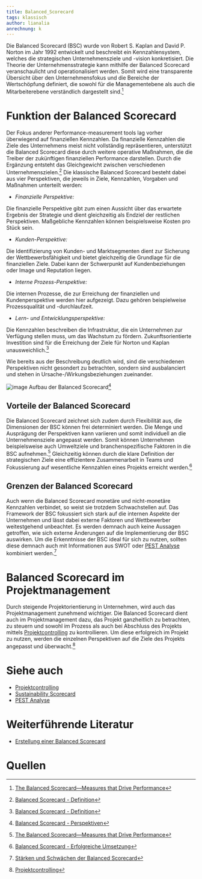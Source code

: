 ```yaml
---
title: Balanced_Scorecard
tags: klassisch
author: lianalia
anrechnung: k
---
```


Die Balanced Scorecard (BSC) wurde von Robert S. Kaplan and David P. Norton im Jahr 1992 entwickelt und beschreibt ein Kennzahlensystem, welches die strategischen 
Unternehmensziele und -vision konkretisiert. Die Theorie der Unternehmensstrategie kann mithilfe der Balanced Scorecard veranschaulicht und operationalisiert werden. Somit wird 
eine transparente Übersicht über den Unternehmensfokus und die Bereiche der Wertschöpfung definiert, die sowohl für die Managementebene als auch die Mitarbeiterebene 
verständlich dargestellt sind.[^1]

# Funktion der Balanced Scorecard

Der Fokus anderer Performance-measurement tools lag vorher überwiegend auf finanziellen Kennzahlen. Da finanzielle Kennzahlen die Ziele des Unternehmens meist nicht vollständig 
repräsentieren, unterstützt die Balanced Scorecard diese durch weitere operative Maßnahmen, die die Treiber der zukünftigen finanziellen Performance darstellen. Durch die 
Ergänzung entsteht das Gleichgewicht zwischen verschiedenen Unternehmenszielen.[^2] Die klassische Balanced Scorecard besteht dabei aus vier Perspektiven, die jeweils in Ziele, 
Kennzahlen, Vorgaben und Maßnahmen unterteilt werden:

*	*Finanzielle Perspektive:*

Die finanzielle Perspektive gibt zum einen Aussicht über das erwartete Ergebnis der Strategie und dient gleichzeitig als Endziel der restlichen Perspektiven. Maßgebliche 
Kennzahlen können beispielsweise Kosten pro Stück sein. 
*	*Kunden-Perspektive:*

Die Identifizierung von Kunden- und Marktsegmenten dient zur Sicherung der Wettbewerbsfähigkeit und bietet gleichzeitig die Grundlage für die finanziellen Ziele. Dabei kann der 
Schwerpunkt auf Kundenbeziehungen oder Image und Reputation liegen.
*	*Interne Prozess-Perspektive:*

Die internen Prozesse, die zur Erreichung der finanziellen und Kundenperspektive werden hier aufgezeigt. Dazu gehören beispielweise Prozessqualität und -durchlaufzeit. 
*	*Lern- und Entwicklungsperspektive:*

Die Kennzahlen beschreiben die Infrastruktur, die ein Unternehmen zur Verfügung stellen muss, um das Wachstum zu fördern. Zukunftsorientierte Investition sind für die Erreichung 
der Ziele für Norton und Kaplan unausweichlich.[^2] 
 
Wie bereits aus der Beschreibung deutlich wird, sind die verschiedenen Perspektiven nicht gesondert zu betrachten, sondern sind ausbalanciert und stehen in 
Ursache-/Wirkungsbeziehungen zueinander. 

![image](https://user-images.githubusercontent.com/92790509/142918493-b6c3cf08-d03d-4fd9-90f6-57578f7b8edf.png) 
Aufbau der Balanced Scorecard[^3]

## Vorteile der Balanced Scorecard

Die Balanced Scorecard zeichnet sich zudem durch Flexibilität aus, die Dimensionen der BSC können frei determiniert werden. Die Menge und Ausprägung der Perspektiven kann 
variieren und somit individuell an die Unternehmensziele angepasst werden. Somit können Unternehmen beispielsweise auch Umweltziele und branchenspezifische Faktoren in die BSC 
aufnehmen.[^1] Gleichzeitig können durch die klare Definition der strategischen Ziele eine effizientere Zusammenarbeit in Teams und Fokussierung auf wesentliche Kennzahlen eines Projekts erreicht werden.[^4]

## Grenzen der Balanced Scorecard

Auch wenn die Balanced Scorecard monetäre und nicht-monetäre Kennzahlen verbindet, so weist sie trotzdem Schwachstellen auf. Das Framework der BSC fokussiert sich stark auf die 
internen Aspekte der Unternehmen und lässt dabei externe Faktoren und Wettbewerber weitestgehend unbeachtet. Es werden demnach auch keine Aussagen getroffen, wie sich externe 
Änderungen auf die Implementierung der BSC auswirken. Um die Erkenntnisse der BSC ideal für sich zu nutzen, sollten diese demnach auch mit Informationen aus SWOT oder 
[PEST Analyse](PEST_Analyse.md) kombiniert werden.[^5]

# Balanced Scorecard im Projektmanagement 

Durch steigende Projektorientierung in Unternehmen, wird auch das Projektmanagement zunehmend wichtiger. Die Balanced Scorecard dient auch im Projektmanagement dazu, das Projekt 
ganzheitlich zu betrachten, zu steuern und sowohl im Prozess als auch bei Abschluss des Projekts mittels [Projektcontrolling](Projektcontrolling.md) zu kontrollieren. Um diese erfolgreich im Projekt zu nutzen, werden die einzelnen Perspektiven auf die Ziele des Projekts angepasst und überwacht.[^6] 


# Siehe auch

* [Projektcontrolling](Projektcontrolling.md)
* [Sustainability Scorecard](Sustainability_Scorecard.md)
* [PEST Analyse](PEST_Analyse.md)

# Weiterführende Literatur

* [Erstellung einer Balanced Scorecard](https://blog.hubspot.de/sales/balanced-scorecard)

# Quellen

[^1]: [The Balanced Scorecard—Measures that Drive Performance](https://hbr.org/1992/01/the-balanced-scorecard-measures-that-drive-performance-2)
[^2]: [Balanced Scorecard - Definition](https://wirtschaftslexikon.gabler.de/definition/balanced-scorecard-28000)
[^3]: [Balanced Scorecard - Perspektiven](https://wirtschaftslexikon.gabler.de/sites/default/files/styles/max_2600x2600/public/images/wilex/73332.png?itok=xfg9pi_D)
[^4]: [Balanced Scorecard - Erfolgreiche Umsetzung](https://www.it-markt.ch/news/2019-02-18/erfolgreiche-strategieumsetzung-5-vorteile-der-balanced-scorecard)
[^5]:[Stärken und Schwächen der Balanced Scorecard](https://www.researchgate.net/publication/308118049_BALANCED_SCORECARD_WEAKNESSES_STRENGTHS_and_ITS_ABILITY_as_PERFORMANCE_MANAGEMENT_SYSTEM_VERSUS_OTHER_PERFORMANCE_MANAGEMENT_SYSTEMS)
[^6]: [Projektcontrolling](https://www.business-wissen.de/hb/projektcontrolling-auf-basis-des-balanced-scorecard-konzepts/)

